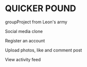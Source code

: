 # QUICKER POUND

groupProject from Leon's army

Social media clone

Register an account

Upload photos, like and comment post

View activity feed 
